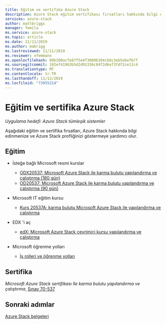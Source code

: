 ```yaml
---
title: Eğitim ve sertifika Azure Stack
description: Azure Stack eğitim sertifikası fırsatları hakkında bilgi edinin
services: azure-stack
author: mattbriggs
manager: femila
ms.service: azure-stack
ms.topic: article
ms.date: 11/11/2019
ms.author: mabrigg
ms.lastreviewed: 11/11/2019
ms.reviewer: efemmano
ms.openlocfilehash: 89b200acfe87f5e4f30896104cb8c3eb5ebef67f
ms.sourcegitcommit: 102ef41963b5d2d91336c84f2d6af3fdf2ce11c4
ms.translationtype: MT
ms.contentlocale: tr-TR
ms.lasthandoff: 11/12/2019
ms.locfileid: "73955214"
---
```

# <a name="azure-stack-training-and-certification"></a>Eğitim ve sertifika Azure Stack

*Uygulama hedefi: Azure Stack tümleşik sistemler*

Aşağıdaki eğitim ve sertifika fırsatları, Azure Stack hakkında bilgi edinmenize ve Azure Stack profliğinizi göstermeye yardımcı olur.

## <a name="training"></a>Eğitim

- İsteğe bağlı Microsoft resmi kurslar
   - [ODX20537: Microsoft Azure Stack ile karma bulutu yapılandırma ve çalıştırma (180 gün)](https://www.microsoft.com/en-us/learning/course.aspx?cid=ODX20537)
   - [OD20537: Microsoft Azure Stack ile karma bulutu yapılandırma ve çalıştırma (90 gün)](https://www.microsoft.com/en-us/learning/course.aspx?cid=OD20537)

- Microsoft IT eğitim kursu
   - [Kurs 20537A: karma bulutu Microsoft Azure Stack ile yapılandırma ve çalıştırma](https://aka.ms/azsmoc)

- EDX 'i aç
   - [edX: Microsoft Azure Stack çevrimiçi kursu yapılandırma ve çalıştırma](https://aka.ms/AzureStackMOOC)
   
- Microsoft öğrenme yolları
   - [İş rolleri ve öğrenme yolları](https://azure.microsoft.com/training/learning-paths/)

## <a name="certification"></a>Sertifika

*Microsoft Azure Stack sertifikası Ile karma bulutu yapılandırma ve çalıştırma*, [Sınav 70-537](https://www.microsoft.com/learning/exam-70-537.aspx)

## <a name="next-steps"></a>Sonraki adımlar

[Azure Stack belgeleri](/azure-stack/operator)
